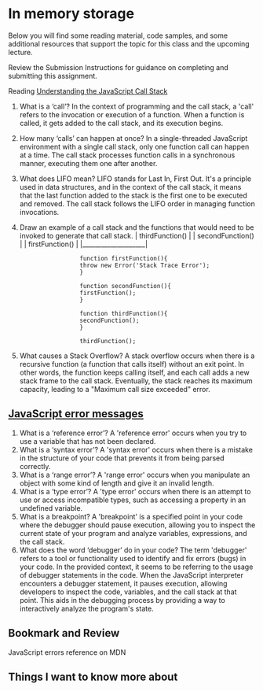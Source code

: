 # In memory storage
Below you will find some reading material, code samples, and some additional resources that support the topic for this class and the upcoming lecture.

Review the Submission Instructions for guidance on completing and submitting this assignment.

Reading
[Understanding the JavaScript Call Stack](https://medium.freecodecamp.org/understanding-the-javascript-call-stack-861e41ae61d4)

1. What is a ‘call’?
   In the context of programming and the call stack, a 'call' refers to the invocation or execution of a function. When a function is called, it gets added to the call stack, and its execution begins.
2. How many ‘calls’ can happen at once?
   In a single-threaded JavaScript environment with a single call stack, only one function call can happen at a time. The call stack processes function calls in a synchronous manner, executing them one after another.
3. What does LIFO mean?
   LIFO stands for Last In, First Out. It's a principle used in data structures, and in the context of the call stack, it means that the last function added to the stack is the first one to be executed and removed. The call stack follows the LIFO order in managing function invocations.
4. Draw an example of a call stack and the functions that would need to be invoked to generate that call stack.
                        |  thirdFunction()  |
                        |  secondFunction() |
                        |  firstFunction()  |
                        |____________________|

                        function firstFunction(){
                        throw new Error('Stack Trace Error');
                        }

                        function secondFunction(){
                        firstFunction();
                        }

                        function thirdFunction(){
                        secondFunction();
                        }

                        thirdFunction();
                                            

5. What causes a Stack Overflow?
   A stack overflow occurs when there is a recursive function (a function that calls itself) without an exit point. In other words, the function keeps calling itself, and each call adds a new stack frame to the call stack. Eventually, the stack reaches its maximum capacity, leading to a "Maximum call size exceeded" error.

## [JavaScript error messages](https://codeburst.io/javascript-error-messages-debugging-d23f84f0ae7c)

1. What is a ‘reference error’?
   A 'reference error' occurs when you try to use a variable that has not been declared. 
2. What is a ‘syntax error’?
   A 'syntax error' occurs when there is a mistake in the structure of your code that prevents it from being parsed correctly.
3. What is a ‘range error’?
   A 'range error' occurs when you manipulate an object with some kind of length and give it an invalid length.
4. What is a ‘type error’?
   A 'type error' occurs when there is an attempt to use or access incompatible types, such as accessing a property in an undefined variable.
5. What is a breakpoint?
   A 'breakpoint' is a specified point in your code where the debugger should pause execution, allowing you to inspect the current state of your program and analyze variables, expressions, and the call stack.
6. What does the word ‘debugger’ do in your code?
   The term 'debugger' refers to a tool or functionality used to identify and fix errors (bugs) in your code. In the provided context, it seems to be referring to the usage of debugger statements in the code. When the JavaScript interpreter encounters a debugger statement, it pauses execution, allowing developers to inspect the code, variables, and the call stack at that point. This aids in the debugging process by providing a way to interactively analyze the program's state.

## Bookmark and Review
JavaScript errors reference on MDN

## Things I want to know more about